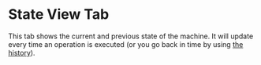 # State View Tab

This tab shows the current and previous state of the machine. It will update every time an operation is executed (or you go back in time by using [the history](../History.md)).

